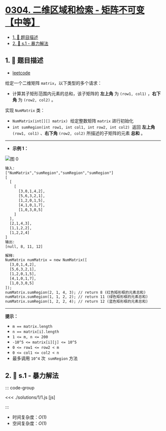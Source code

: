 # [0304. 二维区域和检索 - 矩阵不可变【中等】](https://github.com/tnotesjs/TNotes.leetcode/tree/main/notes/0304.%20%E4%BA%8C%E7%BB%B4%E5%8C%BA%E5%9F%9F%E5%92%8C%E6%A3%80%E7%B4%A2%20-%20%E7%9F%A9%E9%98%B5%E4%B8%8D%E5%8F%AF%E5%8F%98%E3%80%90%E4%B8%AD%E7%AD%89%E3%80%91)

<!-- region:toc -->

- [1. 📝 题目描述](#1--题目描述)
- [2. 🎯 s.1 - 暴力解法](#2--s1---暴力解法)

<!-- endregion:toc -->

## 1. 📝 题目描述

- [leetcode](https://leetcode.cn/problems/range-sum-query-2d-immutable/)

给定一个二维矩阵 `matrix`，以下类型的多个请求：

- 计算其子矩形范围内元素的总和，该子矩阵的 **左上角** 为 `(row1, col1)` ，**右下角** 为 `(row2, col2)` 。

实现 `NumMatrix` 类：

- `NumMatrix(int[][] matrix)`  给定整数矩阵 `matrix` 进行初始化
- `int sumRegion(int row1, int col1, int row2, int col2)`  返回 **左上角** `(row1, col1)` 、**右下角** `(row2, col2)` 所描述的子矩阵的元素 **总和** 。

---

- **示例 1：**

![图 0](https://cdn.jsdelivr.net/gh/tnotesjs/imgs@main/2025-09-11-11-50-06.png)

```txt
输入:
["NumMatrix","sumRegion","sumRegion","sumRegion"]
[
  [
    [
      [3,0,1,4,2],
      [5,6,3,2,1],
      [1,2,0,1,5],
      [4,1,0,1,7],
      [1,0,3,0,5]
    ]
  ],
  [2,1,4,3],
  [1,1,2,2],
  [1,2,2,4]
]
输出:
[null, 8, 11, 12]

解释:
NumMatrix numMatrix = new NumMatrix([
  [3,0,1,4,2],
  [5,6,3,2,1],
  [1,2,0,1,5],
  [4,1,0,1,7],
  [1,0,3,0,5]
]);
numMatrix.sumRegion(2, 1, 4, 3); // return 8 (红色矩形框的元素总和)
numMatrix.sumRegion(1, 1, 2, 2); // return 11 (绿色矩形框的元素总和)
numMatrix.sumRegion(1, 2, 2, 4); // return 12 (蓝色矩形框的元素总和)
```

---

**提示：**

- `m == matrix.length`
- `n == matrix[i].length`
- `1 <= m, n <= 200`
- `-10^5 <= matrix[i][j] <= 10^5`
- `0 <= row1 <= row2 < m`
- `0 <= col1 <= col2 < n`
- 最多调用 `10^4` 次  `sumRegion` 方法

## 2. 🎯 s.1 - 暴力解法

::: code-group

<<< ./solutions/1/1.js [js]

:::

- 时间复杂度：$O(1)$
- 空间复杂度：$O(1)$
